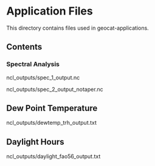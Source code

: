# Application Files
This directory contains files used in geocat-applications.

## Contents

### Spectral Analysis
ncl_outputs/spec_1_output.nc

ncl_outputs/spec_2_output_notaper.nc

## Dew Point Temperature

ncl_outputs/dewtemp_trh_output.txt

## Daylight Hours

ncl_outputs/daylight_fao56_output.txt

